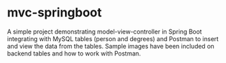# mvc-springboot
A simple project demonstrating model-view-controller in Spring Boot integrating with MySQL tables (person and degrees) and Postman to insert and view the data from the tables. Sample images have been included on backend tables and how to work with Postman.
